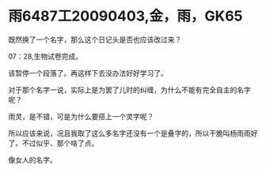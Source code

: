 # 雨6487工20090403,金，雨，GK65

既然换了一个名字，那么这个日记头是否也应该改过来？

07：28,生物试卷完成。

该暂停一个段落了。再这样下去没办法好好学习了。

对于那个名字一说，实际上是为罢了儿时的纠缠，为什么不能有完全自主的名字呢？

雨灵，是不错，可是为什么要搭上一个灵字呢？

所以应该来说，况且我取了这么多名字还没有一个是叠字的，所以干脆叫杨雨雨好了。不过似乎、那个啥了点。

像女人的名字。
